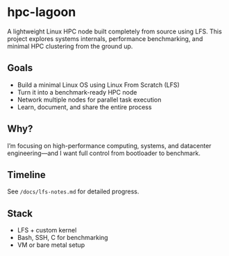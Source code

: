 # hpc-lagoon

A lightweight Linux HPC node built completely from source using LFS. This project explores systems internals, performance benchmarking, and minimal HPC clustering from the ground up.

## Goals
- Build a minimal Linux OS using Linux From Scratch (LFS)
- Turn it into a benchmark-ready HPC node
- Network multiple nodes for parallel task execution
- Learn, document, and share the entire process

## Why?
I’m focusing on high-performance computing, systems, and datacenter engineering—and I want full control from bootloader to benchmark.

## Timeline
See `/docs/lfs-notes.md` for detailed progress.

## Stack
- LFS + custom kernel
- Bash, SSH, C for benchmarking
- VM or bare metal setup
